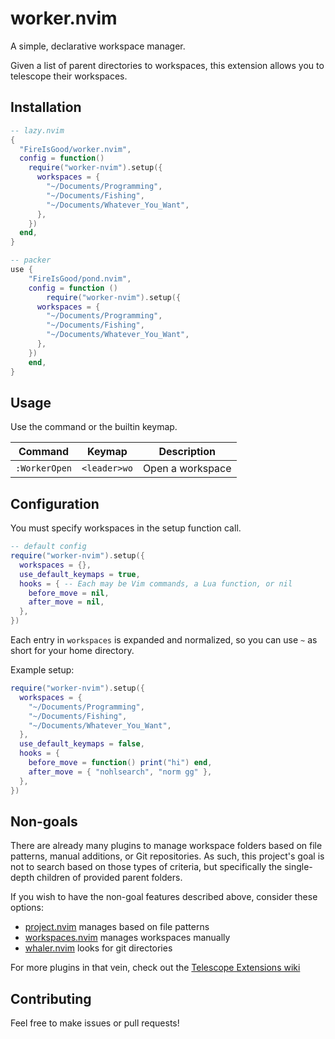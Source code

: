 # worker.nvim

A simple, declarative workspace manager.

Given a list of parent directories to workspaces, this extension allows you to telescope their workspaces.

## Installation

```lua
-- lazy.nvim
{
  "FireIsGood/worker.nvim",
  config = function()
    require("worker-nvim").setup({
      workspaces = {
        "~/Documents/Programming",
        "~/Documents/Fishing",
        "~/Documents/Whatever_You_Want",
      },
    })
  end,
}

-- packer
use {
	"FireIsGood/pond.nvim",
	config = function ()
		require("worker-nvim").setup({
      workspaces = {
        "~/Documents/Programming",
        "~/Documents/Fishing",
        "~/Documents/Whatever_You_Want",
      },
    })
	end,
}
```

## Usage

Use the command or the builtin keymap.

| Command       | Keymap       | Description      |
| ------------- | ------------ | ---------------- |
| `:WorkerOpen` | `<leader>wo` | Open a workspace |

## Configuration

You must specify workspaces in the setup function call.

```lua
-- default config
require("worker-nvim").setup({
  workspaces = {},
  use_default_keymaps = true,
  hooks = { -- Each may be Vim commands, a Lua function, or nil
    before_move = nil,
    after_move = nil,
  },
})
```

Each entry in `workspaces` is expanded and normalized, so you can use `~` as short for your home directory.

Example setup:

```lua
require("worker-nvim").setup({
  workspaces = {
    "~/Documents/Programming",
    "~/Documents/Fishing",
    "~/Documents/Whatever_You_Want",
  },
  use_default_keymaps = false,
  hooks = {
    before_move = function() print("hi") end,
    after_move = { "nohlsearch", "norm gg" },
  },
})
```

## Non-goals

There are already many plugins to manage workspace folders based on file patterns, manual additions, or Git repositories. As
such, this project's goal is not to search based on those types of criteria, but specifically the single-depth children
of provided parent folders.

If you wish to have the non-goal features described above, consider these options:

- [project.nvim](https://github.com/ahmedkhalf/project.nvim) manages based on file patterns
- [workspaces.nvim](https://github.com/natecraddock/workspaces.nvim) manages workspaces manually
- [whaler.nvim](https://github.com/salorak/whaler.nvim) looks for git directories

For more plugins in that vein, check out the [Telescope Extensions wiki](https://github.com/nvim-telescope/telescope.nvim/wiki/Extensions)

## Contributing

Feel free to make issues or pull requests!
